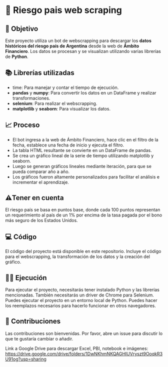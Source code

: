 # 🤖 Riesgo pais web scraping
## 🎯 Objetivo
Este proyecto utiliza un bot de webscrapping para descargar los **datos históricos del riesgo país de Argentina** desde la web de **Ámbito Financiero**. Los datos se procesan y se visualizan utilizando varias librerías de **Python**.

## 📚 Librerías utilizadas
- time: Para manejar y contar el tiempo de ejecución.
- **pandas** y **numpy**: Para convertir los datos en un DataFrame y realizar transformaciones.
- **selenium**: Para realizar el webscrapping.
- **matplotlib** y **seaborn**: Para visualizar los datos.

## 📈 Proceso
- El bot ingresa a la web de Ámbito Financiero, hace clic en el filtro de la fecha, establece una fecha de inicio y ejecuta el filtro.
- La tabla HTML resultante se convierte en un DataFrame de pandas.
- Se crea un gráfico lineal de la serie de tiempo utilizando matplotlib y seaborn.
- Luego se generan gráficos lineales mediante iteración, para que se pueda comparar año a año.
- Los gráficos fueron altamente personalizados para facilitar el análisis e incrementar el aprendizaje.

## ⚠️Tener en cuenta
El riesgo país se basa en puntos base, donde cada 100 puntos representan un requerimiento al país de un 1% por encima de la tasa pagada por el bono más seguro de los Estados Unidos.

## 💻 Código
El código del proyecto está disponible en este repositorio. Incluye el código para el webscrapping, la transformación de los datos y la creación del gráfico.

## 👨‍💻 Ejecución
Para ejecutar el proyecto, necesitarás tener instalado Python y las librerías mencionadas. También necesitarás un driver de Chrome para Selenium. Puedes ejecutar el proyecto en un entorno local de Python. Puedes hacer los reemplazos necesarios para hacerlo funcionar en otros navegadores.

## 🤝 Contribuciones
Las contribuciones son bienvenidas. Por favor, abre un issue para discutir lo que te gustaría cambiar o añadir.

Link a Google Drive para descargar Excel, PBI, notebook e imágenes: https://drive.google.com/drive/folders/1DwNKhmNKQAGHIUVryszt9OoqkR3U91og?usp=sharing
